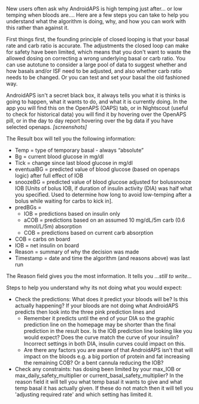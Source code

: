 New users often ask why AndroidAPS is high temping just after… or low temping when bloods are….  Here are a few steps you can take to help you understand what the algorithm is doing, why, and how you can work with this rather than against it. 

First things first, the founding principle of closed looping is that your basal rate and carb ratio is accurate. The adjustments the closed loop can make for safety have been limited, which means that you don't want to waste the allowed dosing on correcting a wrong underlying basal or carb ratio. You can use autotune to consider a large pool of data to suggest whether and how basals and/or ISF need to be adjusted, and also whether carb ratio needs to be changed. Or you can test and set your basal the old fashioned way.

AndroidAPS isn't a secret black box, it always tells you what it is thinks is going to happen, what it wants to do, and what it is currently doing.  In the app you will find this on the OpenAPS (OAPS) tab, or in Nightscout (useful to check for historical data) you will find it by hovering over the OpenAPS pill, or in the day to day report hovering over the bg data if you have selected openaps.
_[screenshots]_

The Result box will tell you the following information:
*  Temp = type of temporary basal - always “absolute”
*  Bg = current blood glucose in mg/dl
*  Tick = change since last blood glucose in mg/dl
*  eventualBG = predicted value of blood glucose (based on openaps logic) after full effect of IOB
*  snoozeBG = predicted value of blood glucose adjusted for bolussnooze IOB [Units of bolus IOB, if duration of insulin activity (DIA) was half what you specified. Used to determine how long to avoid low-temping after a bolus while waiting for carbs to kick in].
*  predBGs =
   *  IOB = predictions based on insulin only 
   *  aCOB = predictions based on an assumed 10 mg/dL/5m carb (0.6 mmol/L/5m) absorption
   *  COB = predictions based on current carb absorption
*  COB = carbs on board
*  IOB = net insulin on board
*  Reason = summary of why the decision was made
*  Timestamp = date and time the algorithm (and reasons above) was last run
	
The Reason field gives you the most information.  It tells you _…still to write…_

Steps to help you understand why its not doing what you would expect:
*  Check the predictions: What does it predict your bloods will be?  Is this actually happening?  If your bloods are not doing what AndroidAPS predicts then look into the three pink prediction lines and 
   *  Remember it predicts until the end of your DIA so the graphic prediction line on the homepage may be shorter than the final prediction in the result box.  Is the IOB prediction line looking like you would expect?  Does the curve match the curve of your insulin?  Incorrect settings in both DIA, insulin curves could impact on this.
   *  Are there any factors you are aware of that AndroidAPS isn't that will impact on the bloods e.g. a big portion of protein and fat increasing the remaining COB? Or a bent cannula reducing the IOB?
*  Check any constraints: has dosing been limited by your max_IOB or max_daily_safety_multiplier or current_basal_safety_multiplier?  In the reason field it will tell you what temp basal it wants to give and what temp basal it has actually given.  If these do not match then it will tell you 'adjusting required rate' and which setting has limited it.
